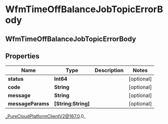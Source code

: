 # WfmTimeOffBalanceJobTopicErrorBody

## WfmTimeOffBalanceJobTopicErrorBody

## Properties

|Name | Type | Description | Notes|
|------------ | ------------- | ------------- | -------------|
| **status** | **Int64** |  | [optional] |
| **code** | **String** |  | [optional] |
| **message** | **String** |  | [optional] |
| **messageParams** | **[String:String]** |  | [optional] |



_PureCloudPlatformClientV2@167.0.0_
